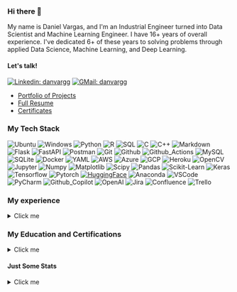 ### Hi there 👋

My name is Daniel Vargas, and I'm an Industrial Engineer turned into Data Scientist and Machine Learning Engineer.
I have 16+ years of overall experience. I've dedicated 6+ of these years to solving problems through applied Data
Science, Machine Learning, and Deep Learning.

[//]: # (# TODO: add more to bio.)

#### Let's talk!
[![Linkedin: danvargg](
https://img.shields.io/badge/-danvargg-blue?style=flat-square&logo=Linkedin&logoColor=white&link=linkedin.com/in/danvargg/
)](https://www.linkedin.com/in/danvargg/)   [![GMail: danvargg](
https://img.shields.io/badge/-danvargg@gmail.com-red?style=flat-square&logo=gmail&logoColor=white&link=mailto:danvargg@gmil.com
)](mailto:danvargg@gmil.com
)

- [Portfolio of Projects](https://github.com/danvargg/danvargg/blob/main/docs/projects/README.md)
- [Full Resume](https://github.com/danvargg/danvargg/blob/main/docs/DV_resume.pdf)
- [Certificates](https://github.com/danvargg/danvargg/tree/main/docs/certificates)

### My Tech Stack

![Ubuntu](https://img.shields.io/badge/-Ubuntu-000000?style=flat&logo=Ubuntu)
![Windows](https://img.shields.io/badge/-Windows-000000?style=flat&logo=Windows)
![Python](https://img.shields.io/badge/-Python-000000?style=flat&logo=Python)
![R](https://img.shields.io/badge/-R-000000?style=flat&logo=R)
![SQL](https://img.shields.io/badge/-SQL-000000?style=flat&logo=SQL)
![C](https://img.shields.io/badge/-C-000000?style=flat&logo=C)
![C++](https://img.shields.io/badge/-C++-000000?style=flat&logo=c%2B%2B)
![Markdown](https://img.shields.io/badge/-Markdown-000000?style=flat&logo=Markdown)
![Flask](https://img.shields.io/badge/-Flask-000000?style=flat&logo=Flask)
![FastAPI](https://img.shields.io/badge/-FastAPI-000000?style=flat&logo=FastAPI)
![Postman](https://img.shields.io/badge/-Postman-000000?style=flat&logo=Postman)
![Git](https://img.shields.io/badge/-Git-000000?style=flat&logo=Git)
![Github](https://img.shields.io/badge/-Github-000000?style=flat&logo=Github)
![Github_Actions](https://img.shields.io/badge/-Github_Actions-000000?style=flat&logo=githubactions)
![MySQL](https://img.shields.io/badge/-MySQL-000000?style=flat&logo=MySQL)
![SQLite](https://img.shields.io/badge/-SQLite-000000?style=flat&logo=SQLite)
![Docker](https://img.shields.io/badge/-Docker-000000?style=flat&logo=Docker)
![YAML](https://img.shields.io/badge/-YAML-000000?style=flat&logo=YAML)
![AWS](https://img.shields.io/badge/-AWS-000000?style=flat&logo=amazonaws)
![Azure](https://img.shields.io/badge/-Azure-000000?style=flat&logo=microsoft-azure)
![GCP](https://img.shields.io/badge/-GCP-000000?style=flat&logo=googlecloud)
![Heroku](https://img.shields.io/badge/-Heroku-000000?style=flat&logo=Heroku)
![OpenCV](https://img.shields.io/badge/-OpenCV-000000?style=flat&logo=OpenCV)
![Jupyter](https://img.shields.io/badge/-Jupyter-000000?style=flat&logo=Jupyter)
![Numpy](https://img.shields.io/badge/-Numpy-000000?style=flat&logo=Numpy)
![Matplotlib](https://img.shields.io/badge/-Matplotlib-000000?style=flat&logo=Matplotlib)
![Scipy](https://img.shields.io/badge/-Scipy-000000?style=flat&logo=Scipy)
![Pandas](https://img.shields.io/badge/-Pandas-000000?style=flat&logo=Pandas)
![Scikit-Learn](https://img.shields.io/badge/-Scikit.Learn-000000?style=flat&logo=Scikit-Learn)
![Keras](https://img.shields.io/badge/-Keras-000000?style=flat&logo=Keras)
![Tensorflow](https://img.shields.io/badge/-Tensorflow-000000?style=flat&logo=Tensorflow)
![Pytorch](https://img.shields.io/badge/-Pytorch-000000?style=flat&logo=Pytorch)
[![HuggingFace](https://img.shields.io/badge/%F0%9F%A4%97-Hugging%20Face-black)](https://huggingface.co/models?filter=keytotext)
![Anaconda](https://img.shields.io/badge/-Anaconda-000000?style=flat&logo=Anaconda)
![VSCode](https://img.shields.io/badge/-VSCode-000000?style=flat&logo=visual-studio-code&logoColor=007ACC)
![PyCharm](https://img.shields.io/badge/-PyCharm-000000?style=flat&logo=PyCharm)
![Github_Copilot](https://img.shields.io/badge/-Github.Copilot-000000?style=flat&logo=GithubCopilot)
![OpenAI](https://img.shields.io/badge/-OpenAI-000000?style=flat&logo=OpenAI)
![Jira](https://img.shields.io/badge/-Jira-000000?style=flat&logo=Jira)
![Confluence](https://img.shields.io/badge/-Confluence-000000?style=flat&logo=Confluence)
![Trello](https://img.shields.io/badge/-Trello-000000?style=flat&logo=Trello)


[//]: # (# TODO: fix logos: sql, Matplotlib, Github.Copilot)
[//]: # (# TODO: fix hugging face colors)

### My experience
<details>
  <summary>Click me</summary>

- Director, AI Development - [Innodem Neurosciences](https://www.linkedin.com/company/innodem-neurosciences/) (2021 - 2023)
- Data Science Consultant (Contract) - [Master Data Analysis](https://www.linkedin.com/company/master-data-analysis/) (2020 - 2023)
- AI / Deep Learning Engineer (Contract) - [Innodem Neurosciences](https://www.linkedin.com/company/innodem-neurosciences/) (2019 - 2021)
- Sr. Business Systems Analyst - [Canadian National](https://www.linkedin.com/company/cn/) (2018 - 2018)
- Machine Learning Engineer (Contract) - [Crowdbotics](https://www.linkedin.com/company/crowdbotics/) (2017 - 2018)
- Data Scientist (Contract) - [baseline.io](https://www.linkedin.com/company/baseline-io/) (2017 - 2017)
- Data Scientist (Contract) - [SciBase.co](https://www.linkedin.com/company/scibase-inc./) (2017 - 2017)
- Continuous Improvement Specialist ((ITPLM)) - [Bombardier Aerospace](https://www.linkedin.com/company/bombardier/) (2014 - 2018)
- Lean Six Sigma Black Belt Consultant (Contract) - [QualityGB](https://www.linkedin.com/company/qualitygb/) - (2012 - 2012)
- Technical Assurance & Validation Engineer II - [Johnson & Johnson](https://www.linkedin.com/company/johnson-&-johnson/) (2010 - 2012)
- Manufacturing Engineer - [CEA Medical Manufacturing](https://www.linkedin.com/company/nissha-medical-technologies/) (2009 - 2010)
- Process Engineering Supervisor - [Andin International]() - (2008 - 2009)
- Intermodal and Equipment Control Coordinator - [A.P. Moller - Maersk](https://www.linkedin.com/company/maersk-group/) (2007 - 2008)

</details>

### My Education and Certifications

<details>
  <summary>Click me</summary>

#### Education

- Natural Language Processing (NLP) Specialization ([DeepLEarning.AI](https://www.deeplearning.ai/)) - Coursera (2023)
- Practical Data Science on  the AWS Cloud ([DeepLEarning.AI](https://www.deeplearning.ai/)) - Coursera (2023)
- Machine Learning Engineering for Production (MLOps) Specialization ([DeepLEarning.AI](https://www.deeplearning.ai/)) - Coursera (2021)
- Data Engineering Nanodegree - ([Udacity](https://www.udacity.com/)) (2020)
- Machine Learning Engineer Nanodegree - ([Udacity](https://www.udacity.com/)) (2019)
- Deep Learning Specialization - ([DeepLEarning.AI](https://www.deeplearning.ai/)) - Coursera (2018)
- Data Science Specialization - ([Johns Hopkins University Advanced Academic Programs](https://advanced.jhu.edu/)) - Coursera (2017)
- MEng. Engineering Management - [University of Ottawa](https://www.uottawa.ca/en) (2014)
- BEng. Industrial Engineering - [Instituto Tecnológico de Santo Domingo](https://www.intec.edu.do/) (2008)

#### Certifications

- Computer Vision II - [OpenCV](https://opencv.org/courses/) (2021)
- Computer Vision I - [OpenCV](https://opencv.org/courses/) (2020)
- Certified Azure Data Scientist Associate - [Microsoft](https://learn.microsoft.com/en-us/certifications/azure-data-scientist/) (2020)
- Microsoft Professional Program in Artificial Intelligence - [Microsoft](https://partner.microsoft.com/en-hk/marketing/mpn/mpp) (2018)

</details>

#### Just Some Stats

<details>
  <summary>Click me</summary>

[![](https://komarev.com/ghpvc/?username=danvargg&color=yellow)](
https://github.com/antonkomarev/github-profile-views-counter
)

<div style="text-align:center">
  <a href="https://github.com/anuraghazra/github-readme-stats">
    <img align="center" src="https://github-readme-stats.vercel.app/api/top-langs/?username=danvargg&layout=compact&theme=dark" alt="Top Langs" width="389px" height="168" />
  </a>
</div>

</details>